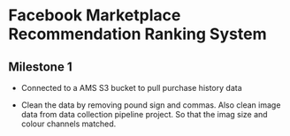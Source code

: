 # Facebook Marketplace Recommendation Ranking System

## Milestone 1

- Connected to a AMS S3 bucket to pull purchase history data

- Clean the data by removing pound sign and commas. Also clean image data from data collection pipeline project. So that the imag size and colour channels matched.